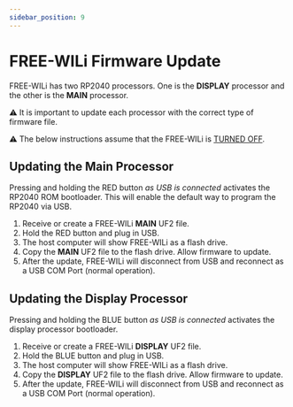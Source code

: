 ```yaml
---
sidebar_position: 9
---
```


# FREE-WILi Firmware Update

FREE-WILi has two RP2040 processors.  One is the **DISPLAY** processor and the other is the **MAIN** processor.

⚠️ It is important to update each processor with the correct type of firmware file.

⚠️ The below instructions assume that the FREE-WILi is [TURNED OFF](../../the-basics/#turning-free-wili-on-or-off).


## Updating the Main Processor

Pressing and holding the RED button *as USB is connected* activates the RP2040 ROM bootloader.  This will enable the default way to program the RP2040 via USB.

1) Receive or create a FREE-WILi **MAIN** UF2 file.
2) Hold the RED button and plug in USB.
3) The host computer will show FREE-WILi as a flash drive.
4) Copy the **MAIN** UF2 file to the flash drive.  Allow firmware to update.
5) After the update, FREE-WILi will disconnect from USB and reconnect as a USB COM Port (normal operation).

## Updating the Display Processor

Pressing and holding the BLUE button *as USB is connected* activates the display processor bootloader.

1) Receive or create a FREE-WILi **DISPLAY** UF2 file.
2) Hold the BLUE button and plug in USB.
3) The host computer will show FREE-WILi as a flash drive.
4) Copy the **DISPLAY** UF2 file to the flash drive.  Allow firmware to update.
5) After the update, FREE-WILi will disconnect from USB and reconnect as a USB COM Port (normal operation).